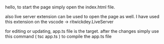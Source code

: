 hello, to start the page simply open the index.html file.

also live server extension can be used to open the page as well. I have used this extension on the vscode -> ritwickdey.LiveServer


for editing or updating, app.ts file is the target. after the changes simply use this command ( tsc app.ts ) to compile the app.ts file
